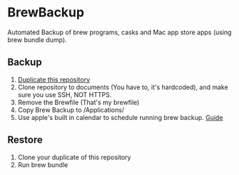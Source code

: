 # BrewBackup
Automated Backup of brew programs, casks and Mac app store apps (using brew bundle dump).

## Backup
1. [Duplicate this repository](https://help.github.com/en/github/creating-cloning-and-archiving-repositories/duplicating-a-repository)
2. Clone repository to documents (You have to, it's hardcoded), and make sure you use SSH, NOT HTTPS.
3. Remove the Brewfile (That's my brewfile)
4. Copy Brew Backup to /Applications/
5. Use apple's built in calendar to schedule running brew backup. [Guide](http://www.macosxautomation.com/automator/calendar/index.html)

## Restore
1. Clone your duplicate of this repository
2. Run brew bundle
